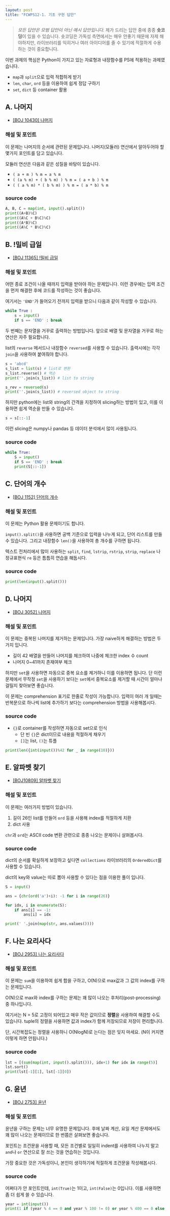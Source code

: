 ```yaml
---
layout: post
title: "FCWPS12-1. 기초 구현 답안"
---
```


> *모든 답안은 모범 답안이 아닌 예시 답안입니다.*
> 제가 드리는 답안 중에 종종 **숏코딩**이 있을 수 있습니다.
> 숏코딩은 가독성 측면에서는 매우 안좋기 때문에 자제 해야하지만, 라이브러리를 익히거나 여러 아이디어를 줄 수 있기에 적절하게 수용하는 것이 중요합니다.

이번 과제의 핵심은 Python이 가지고 있는 자료형과 내장함수를 PS에 적용하는 과제였습니다.

- `map`과 `split`으로 입력 적합하게 받기
- `len`, `char`, `ord` 등을 이용하여 쉽게 정답 구하기
- `set`, `dict` 등 container 활용

## A. 나머지

- [[BOJ 10430] 나머지](https://www.acmicpc.net/problem/10430)

### 해설 및 포인트

이 문제는 나머지의 순서에 관련된 문제입니다.
나머지(모듈러) 연산에서 알아두어야 할 몇가지 포인트를 담고 있습니다.

모듈러 연산은 다음과 같은 성질을 바탕이 있습니다. 

- `( a + m ) % m = a % m`
- `( (a % m) + ( b % m) ) % m = ( a + b ) % m`
- `( ( a % m) * ( b % m) ) % m = ( a * b) % m `

### source code

``` py
A, B, C = map(int, input().split())
print((A+B)%C)
print((A%C + B%C)%C)
print((A*B)%C)
print((A%C * B%C)%C)
```

## B. !밀비 급일

- [[BOJ 11365] !밀비 급일 ](https://www.acmicpc.net/problem/11365)

### 해설 및 포인트

어떤 종료 조건이 나올 때까지 입력을 받아야 하는 문제입니다.
이런 경우에는 입력 조건을 먼저 해결한 후에 코드를 작성하는 것이 좋습니다.

여기서는 `'END'`가 들어오기 전까지 입력을 받으니 다음과 같이 작성할 수 있습니다.

``` py
while True : 
    s = input()
    if s == 'END' : break
```

두 번째는 문자열을 거꾸로 출력하는 방법입니다.
앞으로 배열 및 문자열을 거꾸로 하는 연산은 자주 필요합니다.

list의 `reverse` 메서드나 내장함수 `reversed`를 사용할 수 있습니다.
출력시에는 각각 `join`을 사용하여 붙여줘야 합니다.

``` py
s = 'abcd'
s_list = list(s) # list로 변환 
s_list.reverse() # 역순
print(''.join(s_list)) # list to string

s_rev = reversed(s)
print(''.join(s_list)) # reversed object to string
```

하지만 python에는 list와 string의 간격을 지정하여 slicing하는 방법이 있고, 이를 이용하면 쉽게 역순을 만들 수 있습니다.

``` py
s = s[::-1]
```

이런 slicing은 numpy나 pandas 등 데이터 분석에서 많이 사용됩니다.

### source code

``` py
while True:
    S = input()
    if S == 'END' : break
    print(S[::-1])
```

## C. 단어의 개수

- [[BOJ 1152] 단어의 개수](https://www.acmicpc.net/problem/1152)

### 해설 및 포인트

이 문제는 Python 활용 문제이기도 합니다.

`input().split()`을 사용하면 공백 기준으로 입력을 나누게 되고, 단어 리스트를 만들 수 있습니다.
그리고 내장함수 `len()`을 사용하여 총 개수를 구하면 됩니다.

텍스트 전처리에서 많이 사용하는 `split`, `find`, `lstrip`, `rstrip`, `strip`, `replace` 나 정규표현식 `re` 등은 틈틈히 연습을 해둡시다.

### source code

``` py
print(len(input().split()))
```

## D. 나머지 

- [[BOJ 3052] 나머지](https://www.acmicpc.net/problem/3052)

### 해설 및 포인트

이 문제는 중복된 나머지를 제거하는 문제입니다. 
가장 naive하게 해결하는 방법은 두 가지 입니다.

- 길이 42 배열을 만들어 나머지를 체크하여 나중에 체크한 index 수 count
- 나머지 0~41까지 존재여부 체크

하지만 `set`을 사용하면 자동으로 중복 요소를 제거하니 이를 이용하면 됩니다.
단 이런 문제에서 무작정 `set`을 사용하기 보다는 `set`에서 중복요소를 제거할 때 시간이 얼마나 걸릴지 찾아보면 좋습니다.

이 문제는 comprehension 표기로 한줄로 작성이 가능합니다. 
입력이 여러 개 일때는 반복문으로 하나씩 list에 추가하기 보다는 comprehension 방법을 사용해봅시다.

### source code

- `{}`로 container를 작성하면 자동으로 set으로 인식
  - 단 빈 `{}`은 dict이므로 내용을 적절하게 채우기
  - `[]`는 list, `()`는 튜플

``` py
print(len({int(input())%42 for _ in range(10)}))
```

## E. 알파벳 찾기

- [[BOJ10809] 알파벳 찾기](https://www.acmicpc.net/problem/10809)

### 해설 및 포인트

이 문제는 여러가지 방법이 있습니다.

1. 길이 26인 list를 만들어 `ord` 등을 사용해 index를 적절하게 치환
2. dict 사용

`chr`과 `ord`는 ASCII code 변환 관련으로 종종 나오는 문제이니 살펴봅시다.

### source code

dict의 순서를 확실하게 보장하고 싶다면 `collections` 라이브러리의 `OrderedDict`를 사용할 수 있습니다.

dict의 key와 value는 따로 뽑아 사용할 수 있다는 점을 이용한 풀이 입니다.

``` py
S = input()

ans = {chr(ord('a')+i): -1 for i in range(26)}

for idx, i in enumerate(S):
    if ans[i] == -1:
        ans[i] = idx

print(' '.join(map(str, ans.values())))
```


## F. 나는 요리사다 

- [[BOJ 2953] 나는 요리사다](https://www.acmicpc.net/problem/2953)

### 해설 및 포인트

이 문제는 `sum`을 이용하여 쉽게 합을 구하고, O(N)으로 max값과 그 값의 index를 구하는 문제입니다.

O(N)으로 max와 index를 구하는 문제는 꽤 많이 나오는 후처리(post-processing) 중 하나입니다.

여기서는 N = 5로 고정이 되어있고 매우 작은 값이므로 **정렬**을 사용하여 해결할 수도 있습니다. tuple의 정렬을 사용하면 값과 index가 함께 저장되므로 저장이 편리합니다.

단, 시간복잡도는 정렬을 사용하니 O(NlogN)로 는다는 점은 잊지 마세요. (N이 커지면 이렇게 하면 안됩니다.)

### source code

``` py
lst = [(sum(map(int, input().split())), idx+1) for idx in range(5)]
lst.sort()
print(lst[-1][1], lst[-1][0])
```

## G. 윤년

- [[BOJ 2753] 윤년](https://www.acmicpc.net/problem/2753)

### 해설 및 포인트

윤년을 구하는 문제는 너무 유명한 문제입니다. 후에 날짜 계산, 요일 계산 문제에서도 꽤 많이 나오는 문제이므로 한 번쯤은 살펴보면 좋습니다.

포인트는 조건문을 사용할 때, 모든 조건별로 일일히 indent를 사용하여 나누지 말고 `and`나 `or` 연산으로 잘 쓰는 것을 연습하는 것입니다.

가장 중요한 것은 가독성이니, 본인이 생각하기에 적절하게 조건문을 작성해봅시다.

### source code

어쩌다가 안 포인트인데, `int(True)`는 1이고, `int(False)`는 0입니다. 이를 사용하면 좀 더 쉽게 쓸 수 있습니다.

``` py
year = int(input())
print(1 if (year % 4 == 0 and year % 100 != 0) or year % 400 == 0 else 0)
```
